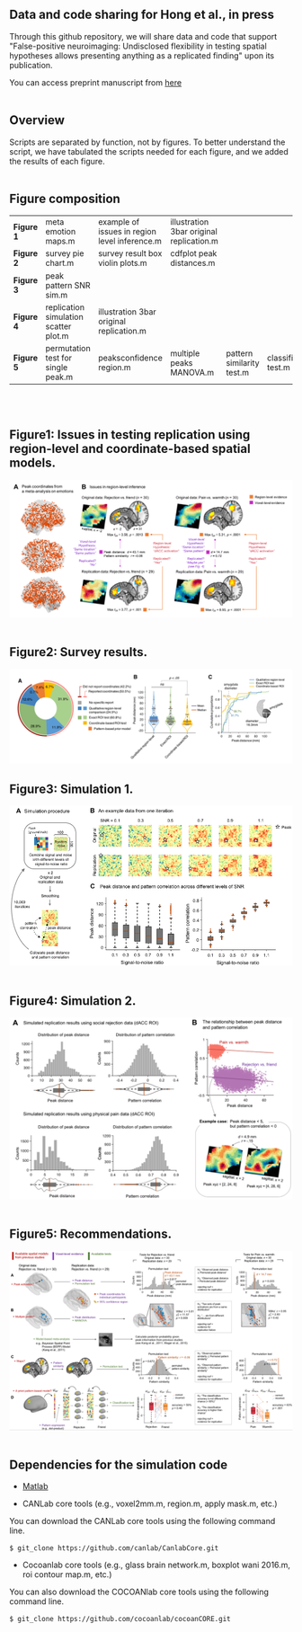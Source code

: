 ## Data and code sharing for Hong et al., in press

Through this github repository, we will share data and code that support "False-positive neuroimaging: Undisclosed flexibility in testing spatial hypotheses allows presenting anything as a replicated finding" upon its publication. 

You can access preprint manuscript from [here](https://www.biorxiv.org/content/10.1101/514521v1)
<br><br>
## Overview
Scripts are separated by function, not by figures. To better understand the script, we have tabulated the scripts needed for each figure, and we added the results of each figure.
<br><br>
## Figure composition
<div class="table_layout">
<table width=100%>
	<tr>
		<td width= 10%><b>Figure 1</b></td>
		<td>meta emotion maps.m</td>
		<td>example of issues in region level inference.m</td>
		<td>illustration 3bar original replication.m</td>
		<td></td>
		<td></td>
	</tr>
	<tr>
		<td><b>  Figure 2    </b></td>
		<td>survey pie chart.m</td>
		<td>survey result box violin plots.m</td>
		<td>cdfplot peak distances.m</td>
		<td></td>
		<td></td>
	</tr>
	<tr>
		<td><b>  Figure 3  </b></td>
		<td>peak pattern SNR sim.m</td>
		<td></td>
		<td></td>
		<td></td>
		<td></td>
	</tr>
	<tr>
		<td><b>  Figure 4  </b></td>
		<td>replication simulation scatter plot.m</td>
		<td>illustration 3bar original replication.m</td>
		<td></td>
		<td></td>
		<td></td>
	</tr>
	<tr>
		<td><b>  Figure 5  </b></td>
		<td>permutation test for single peak.m</td>
		<td>peaksconfidence region.m</td>
		<td>multiple peaks MANOVA.m</td>
		<td>pattern similarity test.m</td>
		<td>classification test.m</td>
	</tr>
</table>
</div>

<br><br>
## Figure1: Issues in testing replication using region-level and coordinate-based spatial models. 

![alt text](figure1.png)
<br><br>


## Figure2: Survey results.

![alt text](figure2.png)


## Figure3: Simulation 1.

![alt text](figure3.png)
<br><br>

## Figure4: Simulation 2. 

![alt text](figure4.png)
<br><br>

## Figure5: Recommendations.

![alt text](figure5.png)
<br><br>

## Dependencies for the simulation code


- [Matlab](https://www.mathworks.com)

- CANLab core tools (e.g., voxel2mm.m, region.m, apply mask.m, etc.)

You can download the CANLab core tools using the following command line. 
	
	$ git_clone https://github.com/canlab/CanlabCore.git

- Cocoanlab core tools (e.g., glass brain network.m, boxplot wani 2016.m, roi contour map.m, etc.)

You can also download the COCOANlab core tools using the following command line. 
	
	$ git_clone https://github.com/cocoanlab/cocoanCORE.git




